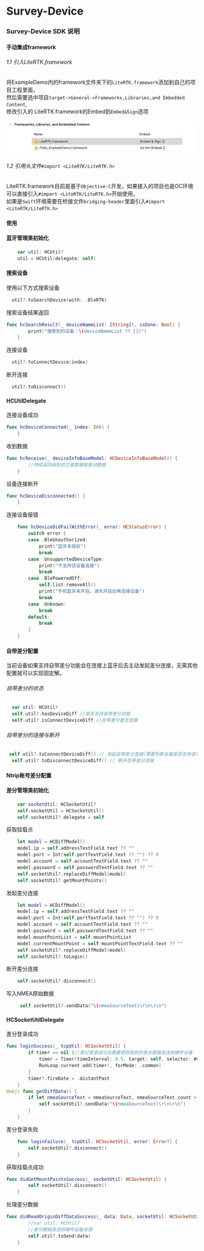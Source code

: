 # Survey-Device


### Survey-Device SDK 说明


#### 手动集成framework
###### 1.1 引入LiteRTK.framework
  将ExampleDemo内的framework文件夹下的`LiteRTK.framework`添加到自己的项目工程里面，<br>然后需要选中项目`target->General->Frameworks,Libraries,and Embedded Content`,<br>修改引入的
  LiteRTK.framework的Embed到`Embed&Sign`选项<br>
  
  ![](https://github.com/WoncanWct/ImageCache/blob/main/frameworkEmbed.jpg)
###### 1.2 引用头文件`#import <LiteRTK/LiteRTK.h>`
LiteRTK.framework目前是基于`Objective-C`开发，如果接入的项目也是OC环境可以直接引入`#import <LiteRTK/LiteRTK.h>`开始使用，<br>如果是`Swift`环境需要在桥接文件`bridging-header`里面引入`#import <LiteRTK/LiteRTK.h>`


#### 使用
#### 蓝牙管理类初始化
```Swift
    var util: HCUtil?
    util = HCUtil(delegate: self)
```
#### 搜索设备
使用以下方式搜索设备
```Swift
  util?.toSearchDevice(with: .BleRTK)
```
搜索设备结果返回
```Swift
func hcSearchResult(_ deviceNameList: [String]!, isDone: Bool) {
        print("搜索到的设备：\(deviceNameList ?? [])")
    }
```
连接设备
```Swift
  util?.toConnectDevice(index)
```
断开连接
```Swift
  util?.toDisconnect()
```
#### HCUtilDelegate
连接设备成功
```Swift
func hcDeviceConnected(_ index: Int) {
    }
```
收到数据
```Swift
func hcReceive(_ deviceInfoBaseModel: HCDeviceInfoBaseModel!) {
        //持续返回收到的卫星数据和差分数据
    }
```
设备连接断开
```Swift
func hcDeviceDisconnected() {  
    }
```
连接设备报错
```Swift
    func hcDeviceDidFailWithError(_ error: HCStatusError) {
        switch error {
        case .BleUnauthorized:
            print("蓝牙未授权")
            break
        case .UnsupportedDeviceType:
            print("不支持该设备连接")
            break
        case .BlePoweredOff:
            self.list.removeAll()
            print("手机蓝牙未开启，请先开启后再连接设备")
            break
        case .Unknown:
            break
        default:
            break
        }
    }
```
#### 自带差分配置
  当前设备如果支持自带差分功能会在连接上蓝牙后去主动发起差分连接，无需其他配置就可以实现固定解。
###### 自带差分的状态
  ```Swift
    var util: HCUtil?
    self.util?.hasDeviceDiff //是否支持自带差分功能
    self.util?.isConnectDeviceDiff //自带差分是否连接
```
###### 自带差分的连接与断开
  ```Swift
   self.util?.toConnectDeviceDiff() // 发起自带差分连接(需要判断设备是否支持该功能)
    self.util?.toDisconnectDeviceDiff() // 断开自带差分连接
```

#### Ntrip账号差分配置
#### 差分管理类初始化
```Swift
    var socketUtil: HCSocketUtil?
    self.socketUtil = HCSocketUtil()
    self.socketUtil?.delegate = self
```
获取挂载点
```Swift
    let model = HCDiffModel()
    model.ip = self.addressTextField.text ?? ""
    model.port = Int(self.portTextField.text ?? "") ?? 0
    model.account = self.accountTextField.text ?? ""
    model.password = self.passwordTextField.text ?? ""
    self.socketUtil?.replaceDiffModel(model)
    self.socketUtil?.getMountPoints()
```
发起差分连接
```Swift
    let model = HCDiffModel()
    model.ip = self.addressTextField.text ?? ""
    model.port = Int(self.portTextField.text ?? "") ?? 0
    model.account = self.accountTextField.text ?? ""
    model.password = self.passwordTextField.text ?? ""
    model.mountPointList = self.mountPointList
    model.currentMountPoint = self.mountPointTextField.text ?? ""
    self.socketUtil?.replaceDiffModel(model)
    self.socketUtil?.toLogin()
```
断开差分连接
```Swift
    self.socketUtil?.disconnect()
```
写入NMEA原始数据
```Swift
     self.socketUtil?.sendData("\(nmeaSourceText)\r\n\r\n")
```
#### HCSocketUtilDelegate
差分登录成功
```Swift
func loginSuccess(_ tcpUtil: HCSocketUtil) {
        if timer == nil {//差分登录成功后需要把获取到的差分数据发送到硬件设备
            timer = Timer(timeInterval: 0.5, target: self, selector: #selector(getDiffData), userInfo: nil, repeats: true)
            RunLoop.current.add(timer!, forMode: .common)
        }
        timer?.fireDate = .distantPast
    }
@objc func getDiffData() {
        if let nmeaSourceText = nmeaSourceText, nmeaSourceText.count > 0 {
            self.socketUtil?.sendData("\(nmeaSourceText)\r\n\r\n")
        }
    }
```
差分登录失败
```Swift
    func loginFailure(_ tcpUtil: HCSocketUtil, error: Error?) {
        self.socketUtil?.disconnect()
    }
```
获取挂载点成功
```Swift
func didGetMountPointsSuccess(_ socketUtil: HCSocketUtil) {
        self.socketUtil?.disconnect()
    }
```
处理差分数据
```Swift
func didReadOriginDiffDataSuccess(_ data: Data, socketUtil: HCSocketUtil) {
        //var util: HCUtil?
        //差分数据发送给硬件设备处理
        self.util?.toSend(data)
    }
```

